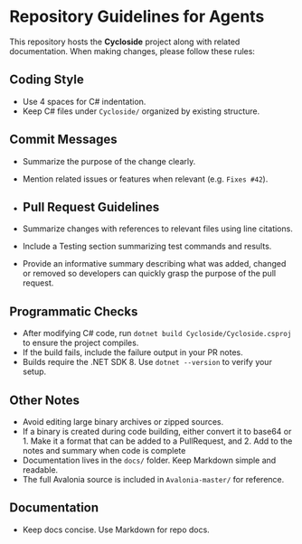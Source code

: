 # Repository Guidelines for Agents

This repository hosts the **Cycloside** project along with related documentation.
When making changes, please follow these rules:

## Coding Style
- Use 4 spaces for C# indentation.
- Keep C# files under `Cycloside/` organized by existing structure.

## Commit Messages
- Summarize the purpose of the change clearly.
- Mention related issues or features when relevant (e.g. `Fixes #42`).

- ## Pull Request Guidelines
- Summarize changes with references to relevant files using line citations.
- Include a Testing section summarizing test commands and results.
- Provide an informative summary describing what was added, changed or removed so developers can quickly grasp the purpose of the pull request.

## Programmatic Checks
- After modifying C# code, run `dotnet build Cycloside/Cycloside.csproj` to ensure the project compiles.
- If the build fails, include the failure output in your PR notes.
- Builds require the .NET SDK 8. Use `dotnet --version` to verify your setup.

## Other Notes
- Avoid editing large binary archives or zipped sources. 
- If a binary is created during code building, either convert it to base64 or 1. Make it a format that can be added to a PullRequest, and 2. Add to the notes and summary when code is complete
- Documentation lives in the `docs/` folder. Keep Markdown simple and readable.
- The full Avalonia source is included in `Avalonia-master/` for reference.

## Documentation
- Keep docs concise. Use Markdown for repo docs.



